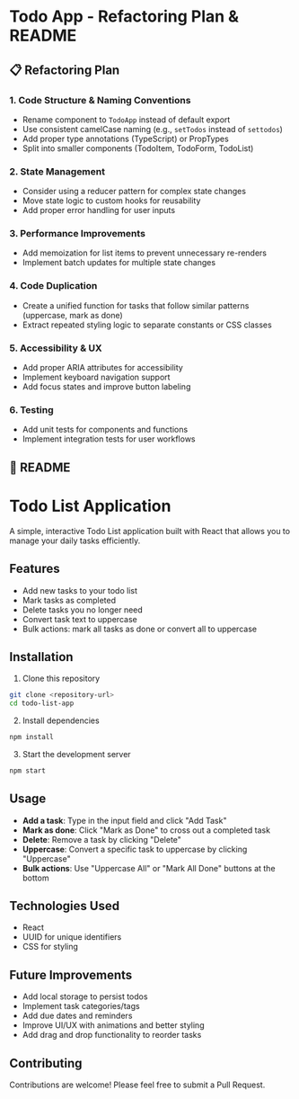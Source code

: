# Todo App - Refactoring Plan & README

## 📋 Refactoring Plan

### 1. Code Structure & Naming Conventions
- Rename component to `TodoApp` instead of default export
- Use consistent camelCase naming (e.g., `setTodos` instead of `settodos`)
- Add proper type annotations (TypeScript) or PropTypes
- Split into smaller components (TodoItem, TodoForm, TodoList)

### 2. State Management
- Consider using a reducer pattern for complex state changes
- Move state logic to custom hooks for reusability
- Add proper error handling for user inputs

### 3. Performance Improvements
- Add memoization for list items to prevent unnecessary re-renders
- Implement batch updates for multiple state changes

### 4. Code Duplication
- Create a unified function for tasks that follow similar patterns (uppercase, mark as done)
- Extract repeated styling logic to separate constants or CSS classes

### 5. Accessibility & UX
- Add proper ARIA attributes for accessibility 
- Implement keyboard navigation support
- Add focus states and improve button labeling

### 6. Testing
- Add unit tests for components and functions
- Implement integration tests for user workflows

## 📝 README

# Todo List Application

A simple, interactive Todo List application built with React that allows you to manage your daily tasks efficiently.

## Features

- Add new tasks to your todo list
- Mark tasks as completed
- Delete tasks you no longer need
- Convert task text to uppercase
- Bulk actions: mark all tasks as done or convert all to uppercase

## Installation

1. Clone this repository
```bash
git clone <repository-url>
cd todo-list-app
```

2. Install dependencies
```bash
npm install
```

3. Start the development server
```bash
npm start
```

## Usage

- **Add a task**: Type in the input field and click "Add Task"
- **Mark as done**: Click "Mark as Done" to cross out a completed task
- **Delete**: Remove a task by clicking "Delete"
- **Uppercase**: Convert a specific task to uppercase by clicking "Uppercase"
- **Bulk actions**: Use "Uppercase All" or "Mark All Done" buttons at the bottom

## Technologies Used

- React
- UUID for unique identifiers
- CSS for styling

## Future Improvements

- Add local storage to persist todos
- Implement task categories/tags
- Add due dates and reminders
- Improve UI/UX with animations and better styling
- Add drag and drop functionality to reorder tasks

## Contributing

Contributions are welcome! Please feel free to submit a Pull Request.